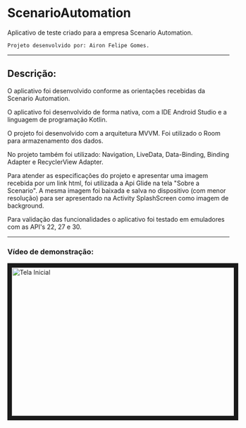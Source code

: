 # ScenarioAutomation
Aplicativo de teste criado para a empresa Scenario Automation.

    Projeto desenvolvido por: Airon Felipe Gomes.
________________________________________________________________________________

## Descrição:
O aplicativo foi desenvolvido conforme as orientações recebidas da Scenario Automation.

O aplicativo foi desenvolvido de forma nativa, com a IDE Android Studio e a linguagem de programação Kotlin.

O projeto foi desenvolvido com a arquitetura MVVM. Foi utilizado o Room para armazenamento dos dados.

No projeto também foi utilizado: Navigation, LiveData, Data-Binding, Binding Adapter e RecyclerView Adapter. 

Para atender as especificações do projeto e apresentar uma imagem recebida por um link html, foi utilizada a Api Glide na tela "Sobre a Scenario".
A mesma imagem foi baixada e salva no dispositivo (com menor resolução) para ser apresentado na Activity SplashScreen como imagem de background.

Para validação das funcionalidades o aplicativo foi testado em emuladores com as API's 22, 27 e 30.
________________________________________________________________________________

### Vídeo de demonstração:
<a href="http://www.youtube.com/watch?feature=player_embedded&v=2uIta5nWTAI"
target="_blank"><img src="https://github.com/AironGomes/Imagens/blob/main/imagem_teste_empresa_Scenario.JPG" 
alt="Tela Inicial" width="596" height="336" border="10" /></a>



